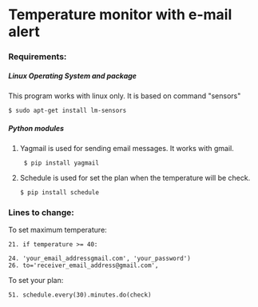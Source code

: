 # Temperature monitor with e-mail alert


### Requirements:

##### Linux Operating System and package
This program works with linux only. It is based on command "sensors"
       
    $ sudo apt-get install lm-sensors 

##### Python modules
1. Yagmail is used for sending email messages. It works with gmail.
       
        $ pip install yagmail

2. Schedule is used for set the plan when the temperature will be check.

       $ pip install schedule
  
### Lines to change:
To set maximum temperature:
```
21. if temperature >= 40:
```

```
24. 'your_email_addressgmail.com', 'your_password')
26. to='receiver_email_address@gmail.com',
```
To set your plan:
                
    51. schedule.every(30).minutes.do(check)
